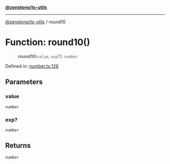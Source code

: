 [**@zenstone/ts-utils**](../README.md)

***

[@zenstone/ts-utils](../globals.md) / round10

# Function: round10()

> **round10**(`value`, `exp`?): `number`

Defined in: [number.ts:126](https://github.com/janpoem/ts-utils/blob/4facee14310dda7258a7321b86b7470b497dc0e0/src/number.ts#L126)

## Parameters

### value

`number`

### exp?

`number`

## Returns

`number`
